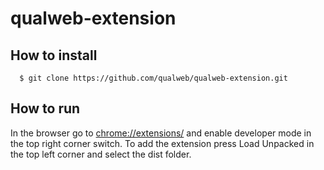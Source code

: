 # qualweb-extension
## How to install

```shell
  $ git clone https://github.com/qualweb/qualweb-extension.git
```

## How to run

In the browser go to <chrome://extensions/> and enable developer mode in the top right corner switch.
To add the extension press Load Unpacked in the top left corner and select the dist folder.



